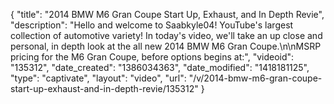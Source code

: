 {
    "title": "2014 BMW M6 Gran Coupe Start Up, Exhaust, and In Depth Revie",
    "description": "Hello and welcome to Saabkyle04! YouTube's largest collection of automotive variety! In today's video, we'll take an up close and personal, in depth look at the all new 2014 BMW M6 Gran Coupe.\n\nMSRP pricing for the M6 Gran Coupe, before options begins at:",
    "videoid": "135312",
    "date_created": "1386034363",
    "date_modified": "1418181125",
    "type": "captivate",
    "layout": "video",
    "url": "\/v\/2014-bmw-m6-gran-coupe-start-up-exhaust-and-in-depth-revie\/135312"
}